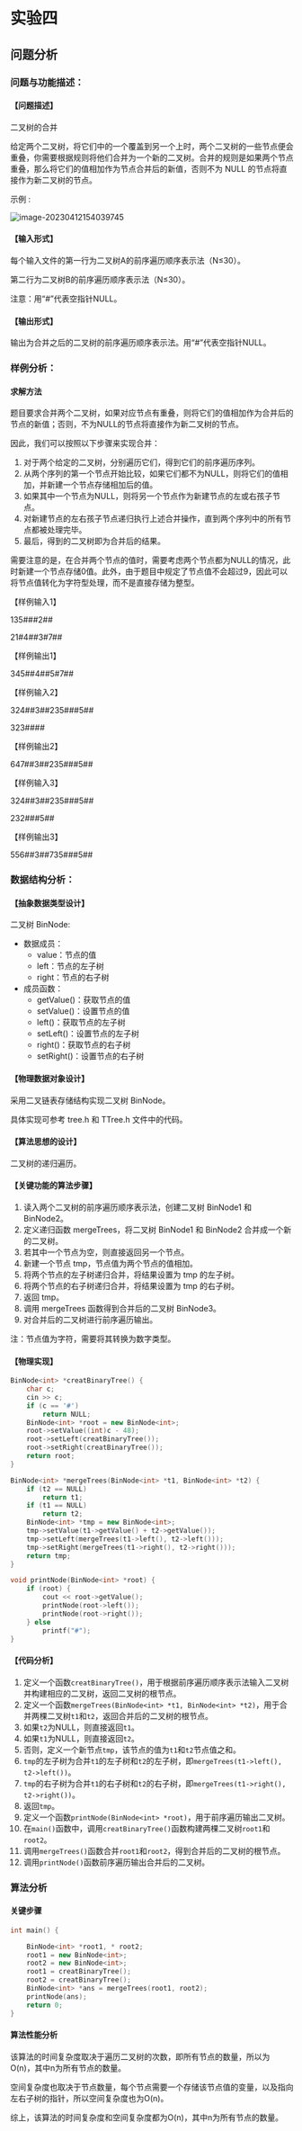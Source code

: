 # 实验四

## 问题分析

### 问题与功能描述：

#### 【问题描述】

二叉树的合并

给定两个二叉树，将它们中的一个覆盖到另一个上时，两个二叉树的一些节点便会重叠，你需要根据规则将他们合并为一个新的二叉树。合并的规则是如果两个节点重叠，那么将它们的值相加作为节点合并后的新值，否则不为 NULL 的节点将直接作为新二叉树的节点。

示例 :

![image-20230412154039745](实验二.assets/image-20230412154039745.png)

#### 【输入形式】

每个输入文件的第一行为二叉树A的前序遍历顺序表示法（N≤30）。

第二行为二叉树B的前序遍历顺序表示法（N≤30）。

注意：用“#”代表空指针NULL。

#### 【输出形式】

 输出为合并之后的二叉树的前序遍历顺序表示法。用“#”代表空指针NULL。

### 样例分析：

#### 求解方法

题目要求合并两个二叉树，如果对应节点有重叠，则将它们的值相加作为合并后的节点的新值；否则，不为NULL的节点将直接作为新二叉树的节点。

因此，我们可以按照以下步骤来实现合并：

1. 对于两个给定的二叉树，分别遍历它们，得到它们的前序遍历序列。
2. 从两个序列的第一个节点开始比较，如果它们都不为NULL，则将它们的值相加，并新建一个节点存储相加后的值。
3. 如果其中一个节点为NULL，则将另一个节点作为新建节点的左或右孩子节点。
4. 对新建节点的左右孩子节点递归执行上述合并操作，直到两个序列中的所有节点都被处理完毕。
5. 最后，得到的二叉树即为合并后的结果。

需要注意的是，在合并两个节点的值时，需要考虑两个节点都为NULL的情况，此时新建一个节点存储0值。此外，由于题目中规定了节点值不会超过9，因此可以将节点值转化为字符型处理，而不是直接存储为整型。

【样例输入1】

135###2##

21#4##3#7##

【样例输出1】

345##4##5#7##



【样例输入2】

 324##3##235###5##

 323####

【样例输出2】

 647##3##235###5##



【样例输入3】

 324##3##235###5##

 232###5##

【样例输出3】

 556##3##735###5##

### 数据结构分析：

#### 【抽象数据类型设计】

二叉树 BinNode:

- 数据成员：
  - value：节点的值
  - left：节点的左子树
  - right：节点的右子树
- 成员函数：
  - getValue()：获取节点的值
  - setValue()：设置节点的值
  - left()：获取节点的左子树
  - setLeft()：设置节点的左子树
  - right()：获取节点的右子树
  - setRight()：设置节点的右子树

#### 【物理数据对象设计】

采用二叉链表存储结构实现二叉树 BinNode。

具体实现可参考 tree.h 和 TTree.h 文件中的代码。

#### 【算法思想的设计】

二叉树的递归遍历。

#### 【关键功能的算法步骤】

1. 读入两个二叉树的前序遍历顺序表示法，创建二叉树 BinNode1 和 BinNode2。
2. 定义递归函数 mergeTrees，将二叉树 BinNode1 和 BinNode2 合并成一个新的二叉树。
3. 若其中一个节点为空，则直接返回另一个节点。
4. 新建一个节点 tmp，节点值为两个节点的值相加。
5. 将两个节点的左子树递归合并，将结果设置为 tmp 的左子树。
6. 将两个节点的右子树递归合并，将结果设置为 tmp 的右子树。
7. 返回 tmp。
8. 调用 mergeTrees 函数得到合并后的二叉树 BinNode3。
9. 对合并后的二叉树进行前序遍历输出。

注：节点值为字符，需要将其转换为数字类型。

#### 【物理实现】

```c++
BinNode<int> *creatBinaryTree() {
	char c;
	cin >> c;
	if (c == '#')
		return NULL;
	BinNode<int> *root = new BinNode<int>;
	root->setValue((int)c - 48);
	root->setLeft(creatBinaryTree());
	root->setRight(creatBinaryTree());
	return root;
}

BinNode<int> *mergeTrees(BinNode<int> *t1, BinNode<int> *t2) {
	if (t2 == NULL)
		return t1;
	if (t1 == NULL)
		return t2;
	BinNode<int> *tmp = new BinNode<int>;
	tmp->setValue(t1->getValue() + t2->getValue());
	tmp->setLeft(mergeTrees(t1->left(), t2->left()));
	tmp->setRight(mergeTrees(t1->right(), t2->right()));
	return tmp;
}

void printNode(BinNode<int> *root) {
	if (root) {
		cout << root->getValue();
		printNode(root->left());
		printNode(root->right());
	} else
		printf("#");
}
```

#### 【代码分析】

1. 定义一个函数`creatBinaryTree()`，用于根据前序遍历顺序表示法输入二叉树并构建相应的二叉树，返回二叉树的根节点。
2. 定义一个函数`mergeTrees(BinNode<int> *t1, BinNode<int> *t2)`，用于合并两棵二叉树`t1`和`t2`，返回合并后的二叉树的根节点。
3. 如果`t2`为NULL，则直接返回`t1`。
4. 如果`t1`为NULL，则直接返回`t2`。
5. 否则，定义一个新节点`tmp`，该节点的值为`t1`和`t2`节点值之和。
6. `tmp`的左子树为合并`t1`的左子树和`t2`的左子树，即`mergeTrees(t1->left(), t2->left())`。
7. `tmp`的右子树为合并`t1`的右子树和`t2`的右子树，即`mergeTrees(t1->right(), t2->right())`。
8. 返回`tmp`。
9. 定义一个函数`printNode(BinNode<int> *root)`，用于前序遍历输出二叉树。
10. 在`main()`函数中，调用`creatBinaryTree()`函数构建两棵二叉树`root1`和`root2`。
11. 调用`mergeTrees()`函数合并`root1`和`root2`，得到合并后的二叉树的根节点。
12. 调用`printNode()`函数前序遍历输出合并后的二叉树。

### 算法分析

#### 关键步骤

```c++
int main() {

	BinNode<int> *root1, * root2;
	root1 = new BinNode<int>;
	root2 = new BinNode<int>;
	root1 = creatBinaryTree();
	root2 = creatBinaryTree();
	BinNode<int> *ans = mergeTrees(root1, root2);
	printNode(ans);
	return 0;
}
```

#### 算法性能分析

该算法的时间复杂度取决于遍历二叉树的次数，即所有节点的数量，所以为O(n)，其中n为所有节点的数量。

空间复杂度也取决于节点数量，每个节点需要一个存储该节点值的变量，以及指向左右子树的指针，所以空间复杂度也为O(n)。

综上，该算法的时间复杂度和空间复杂度都为O(n)，其中n为所有节点的数量。

